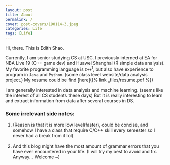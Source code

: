 ```yaml
---
layout: post
title: About
permalink: /
cover: post-covers/190114-3.jpeg
categories: Life
tags: [Life]
---
```


Hi, there. This is Edith Shao. 

Currently, I am senior studying CS at USC. I previously interned at EA for NBA Live 19 (C++ game dev) and Huawei Shanghai (R simple data analysis). My favorite programming language is `C++`<sup>1</sup>, but also have experience to program in `Java` and `Python`. (some class level website/data analysis project.) My resume could be find [here]({% link _files/resume.pdf %})

I am generally interested in data analysis and machine learning. (seems like the interest of all CS students these days) But it is really interesting to learn and extract information from data after several courses in DS. 

### Some irrelevant side notes: 

1. (Reason is that  it is more low level(faster), could be concise, and somehow I have a class that require C/C++ skill every semester so I never had a break from it lol)<br><br>
2. And this blog might have the most amount of grammar errors that you have ever encountered in your life. (I will try my best to avoid and fix. Anyway... Welcome ~) 